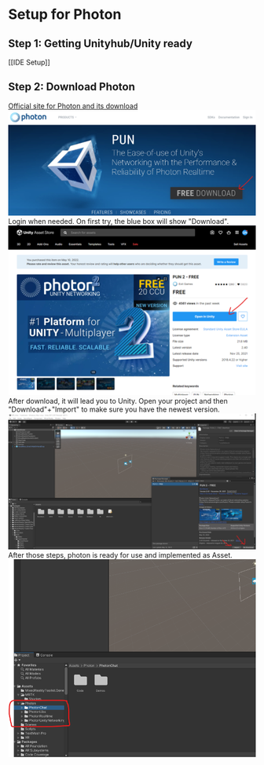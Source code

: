 # Setup for Photon
## Step 1: Getting Unityhub/Unity ready 
[[IDE Setup]]
## Step 2: Download Photon
[Official site for Photon and its download](https://www.photonengine.com/pun)
![](attachments/Pasted%20image%2020220514190820.png)
Login when needed. On first try, the blue box will show "Download".
![](attachments/Pasted%20image%2020220514190935.png)
After download, it will lead you to Unity. Open your project and then "Download"+"Import" to make sure you have the newest version.
![](attachments/Pasted%20image%2020220514191659.png)
After those steps, photon is ready for use and implemented as Asset.
![](attachments/Pasted%20image%2020220514191759.png)